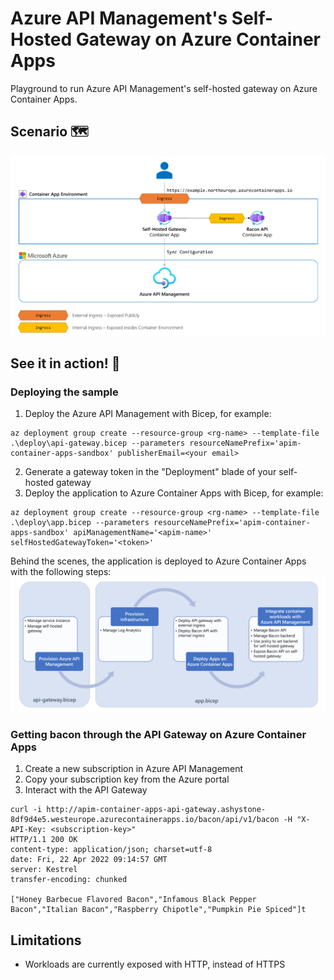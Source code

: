 # Azure API Management's Self-Hosted Gateway on Azure Container Apps

Playground to run Azure API Management's self-hosted gateway on Azure Container Apps.

## Scenario 🗺️

![Scenario](./media/overview.png)

## See it in action! 🚀

### Deploying the sample

1. Deploy the Azure API Management with Bicep, for example:
```shell
az deployment group create --resource-group <rg-name> --template-file .\deploy\api-gateway.bicep --parameters resourceNamePrefix='apim-container-apps-sandbox' publisherEmail=<your email>
```
2. Generate a gateway token in the "Deployment" blade of your self-hosted gateway
3. Deploy the application to Azure Container Apps with Bicep, for example:
```shell
az deployment group create --resource-group <rg-name> --template-file .\deploy\app.bicep --parameters resourceNamePrefix='apim-container-apps-sandbox' apiManagementName='<apim-name>' selfHostedGatewayToken='<token>'
```

Behind the scenes, the application is deployed to Azure Container Apps with the following steps:
![Scenario](./media/deployment-flow.png)

### Getting bacon through the API Gateway on Azure Container Apps

1. Create a new subscription in Azure API Management
2. Copy your subscription key from the Azure portal
3. Interact with the API Gateway
```shell
curl -i http://apim-container-apps-api-gateway.ashystone-8df9d4e5.westeurope.azurecontainerapps.io/bacon/api/v1/bacon -H "X-API-Key: <subscription-key>"
HTTP/1.1 200 OK
content-type: application/json; charset=utf-8
date: Fri, 22 Apr 2022 09:14:57 GMT
server: Kestrel
transfer-encoding: chunked

["Honey Barbecue Flavored Bacon","Infamous Black Pepper Bacon","Italian Bacon","Raspberry Chipotle","Pumpkin Pie Spiced"]t
```

## Limitations

- Workloads are currently exposed with HTTP, instead of HTTPS
